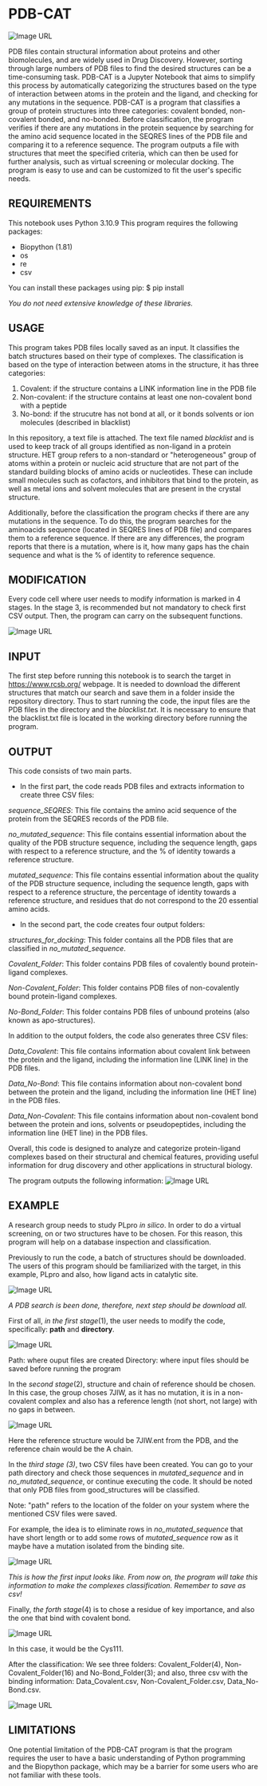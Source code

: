 # PDB-CAT
![Image URL](image_documentation/PDB-CAT.png|width=0.8)

PDB files contain structural information about proteins and other biomolecules, and are widely used in Drug Discovery. However, sorting through large numbers of PDB files to find the desired structures can be a time-consuming task. PDB-CAT is a Jupyter Notebook that aims to simplify this process by automatically categorizing the structures based on the type of interaction between atoms in the protein and the ligand, and checking for any mutations in the sequence. PDB-CAT is a program that classifies a group of protein structures into three categories: covalent bonded, non-covalent bonded, and no-bonded. Before classification, the program verifies if there are any mutations in the protein sequence by searching for the amino acid sequence located in the SEQRES lines of the PDB file and comparing it to a reference sequence. The program outputs a file with structures that meet the specified criteria, which can then be used for further analysis, such as virtual screening or molecular docking. The program is easy to use and can be customized to fit the user's specific needs.

## REQUIREMENTS
This notebook uses Python 3.10.9
This program requires the following packages:
- Biopython (1.81)
- os
- re
- csv

You can install these packages using pip:
    $ pip install <library>

*You do not need extensive knowledge of these libraries.*

## USAGE
This program takes PDB files locally saved as an input. It classifies the batch structures based on their type of complexes. The classification is based on the type of interaction between atoms in the structure, it has three categories:

1. Covalent: if the structure contains a LINK information line in the PDB file
2. Non-covalent: if the structure contains at least one non-covalent bond with a peptide
3. No-bond: if the strucutre has not bond at all, or it bonds solvents or ion molecules (described in blacklist)

In this repository, a text file is attached. The text file named *blacklist* and is used to keep track of all groups identified as non-ligand in a protein structure. HET group refers to a non-standard or "heterogeneous" group of atoms within a protein or nucleic acid structure that are not part of the standard building blocks of amino acids or nucleotides. These can include small molecules such as cofactors, and inhibitors that bind to the protein, as well as metal ions and solvent molecules that are present in the crystal structure.

Additionally, before the classification the program checks if there are any mutations in the sequence. To do this, the program searches for the aminoacids sequence (located in SEQRES lines of PDB file) and compares them to a reference sequence. If there are any differences, the program reports that there is a mutation, where is it, how many gaps has the chain sequence and what is the % of identity to reference sequence.

## MODIFICATION

Every code cell where user needs to modify information is marked in 4 stages. In the stage 3, is recommended but not mandatory to check first CSV output. Then, the program can carry on the subsequent functions.

![Image URL](image_documentation/stage_3.png)

## INPUT

The first step before running this notebook is to search the target in https://www.rcsb.org/ webpage. It is needed to download the different structures that match our search and save them in a folder inside the repository directory. Thus to start running the code, the input files are the PDB files in the directory and the *blacklist.txt*. It is necessary to ensure that the blacklist.txt file is located in the working directory before running the program.

## OUTPUT
This code consists of two main parts.

- In the first part, the code reads PDB files and extracts information to create three CSV files:

*sequence_SEQRES*: This file contains the amino acid sequence of the protein from the SEQRES records of the PDB file.

*no_mutated_sequence*: This file contains essential information about the quality of the PDB structure sequence, including the sequence length, gaps with respect to a reference structure, and the % of identity towards a reference structure.

*mutated_sequence*: This file contains essential information about the quality of the PDB structure sequence, including the sequence length, gaps with respect to a reference structure, the percentage of identity towards a reference structure, and residues that do not correspond to the 20 essential amino acids.

- In the second part, the code creates four output folders:

*structures_for_docking*: This folder contains all the PDB files that are classified in *no_mutated_sequence*.

*Covalent_Folder*: This folder contains PDB files of covalently bound protein-ligand complexes.

*Non-Covalent_Folder*: This folder contains PDB files of non-covalently bound protein-ligand complexes.

*No-Bond_Folder*: This folder contains PDB files of unbound proteins (also known as apo-structures).

In addition to the output folders, the code also generates three CSV files:

*Data_Covalent*: This file contains information about covalent link between the protein and the ligand, including the information line (LINK line) in the PDB files.

*Data_No-Bond*: This file contains information about non-covalent bond between the protein and the ligand, including the information line (HET line) in the PDB files.

*Data_Non-Covalent*: This file contains information about non-covalent bond between the protein and ions, solvents or pseudopeptides, including the information line (HET line) in the PDB files.

Overall, this code is designed to analyze and categorize protein-ligand complexes based on their structural and chemical features, providing useful information for drug discovery and other applications in structural biology.

The program outputs the following information:
![Image URL](image_documentation/Scheme.png)

## EXAMPLE
A research group needs to study PLpro *in silico*. In order to do a virtual screening, on or two structures have to be chosen. For this reason, this program will help on a database inspection and classification. 

Previously to run the code, a batch of structures should be downloaded. The users of this program should be familiarized with the target, in this example, PLpro and also, how ligand acts in catalytic site. 

![Image URL](image_documentation/PDB_webpage.png)

*A PDB search is been done, therefore, next step should be *download all*.*

First of all, *in the first stage*(1), the user needs to modify the code, specifically: **path** and **directory**. 

![Image URL](image_documentation/stage_1.png)

Path: where ouput files are created
Directory: where input files should be saved before running the program

In the *second stage*(2), structure and chain of reference should be chosen. In this case, the group choses 7JIW, as it has no mutation, it is in a non-covalent complex and also has a reference length (not short, not large) with no gaps in between.

![Image URL](image_documentation/stage_2.png)

Here the reference structure would be 7JIW.ent from the PDB, and the reference chain would be the A chain.

In the *third stage (3)*, two CSV files have been created. You can go to your path directory and check those sequences in *mutated_sequence* and in *no_mutated_sequence*, or continue executing the code. It should be noted that only PDB files from good_structures will be classified.

Note: "path" refers to the location of the folder on your system where the mentioned CSV files were saved.

For example, the idea is to eliminate rows in *no_mutated_sequence* that have short length or to add some rows of *mutated_sequence* row as it maybe have a mutation isolated from the binding site.

![Image URL](image_documentation/example_modify_first_input.png)

*This is how the first input looks like. From now on, the program will take this information to make the complexes classification. Remember to save as csv!*

Finally, *the forth stage*(4) is to chose a residue of key importance, and also the one that bind with covalent bond. 

![Image URL](image_documentation/stage_4.png)

In this case, it would be the Cys111. 

After the classification:
We see three folders: Covalent_Folder(4), Non-Covalent_Folder(16) and No-Bond_Folder(3); and also, three csv with the binding information: Data_Covalent.csv, Non-Covalent_Folder.csv, Data_No-Bond.csv.

![Image URL](image_documentation/output.png)

## LIMITATIONS

One potential limitation of the PDB-CAT program is that the program requires the user to have a basic understanding of Python programming and the Biopython package, which may be a barrier for some users who are not familiar with these tools.
